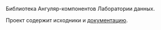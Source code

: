Библиотека Ангуляр-компонентов Лаборатории данных.

Проект содержит исходники и [документацию].

[документацию]: http://blocks.datalaboratory.ru/docs/
